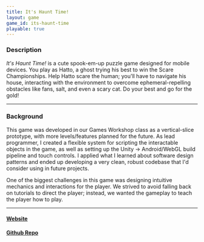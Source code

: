 ```yaml
---
title: It's Haunt Time!
layout: game
game_id: its-haunt-time
playable: true
---
```

<h3>Description</h3>
<p><i>It's Haunt Time!</i> is a cute spook-em-up puzzle game designed for mobile devices. You play as Hatto, a ghost trying his best to win the Scare Championships. Help Hatto scare the human; you'll have to navigate his house, interacting with the environment to overcome ephemeral-repelling obstacles like fans, salt, and even a scary cat. Do your best and go for the gold!</p>

<hr>

<h3>Background</h3>
<p>This game was developed in our Games Workshop class as a vertical-slice prototype, with more levels/features planned for the future. As lead programmer, I created a flexible system for scripting the interactable objects in the game, as well as setting up the Unity -> Android/WebGL build pipeline and touch controls. I applied what I learned about software design patterns and ended up developing a very clean, robust codebase that I'd consider using in future projects.</p>

<p>One of the biggest challenges in this game was designing intuitive mechanics and interactions for the player. We strived to avoid falling back on tutorials to direct the player; instead, we wanted the gameplay to teach the player how to play.</p>

<hr>

<h4><a href="https://sites.google.com/view/itshaunttime/">Website</a></h4>
<h4><a href="https://github.com/rushweigelt/itsHauntTime">Github Repo</a></h4>